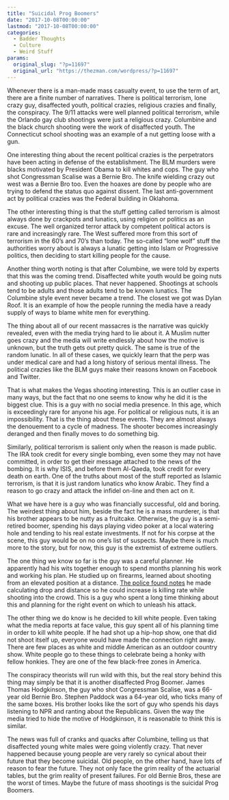 ```yaml
---
title: "Suicidal Prog Boomers"
date: "2017-10-08T00:00:00"
lastmod: "2017-10-08T00:00:00"
categories:
  - Badder Thoughts
  - Culture
  - Weird Stuff
params:
  original_slug: "?p=11697"
  original_url: "https://thezman.com/wordpress/?p=11697"
---
```


Whenever there is a man-made mass casualty event, to use the term of
art, there are a finite number of narratives. There is political
terrorism, lone crazy guy, disaffected youth, political crazies,
religious crazies and finally, the conspiracy. The 9/11 attacks were
well planned political terrorism, while the Orlando gay club shootings
were just a religious crazy. Columbine and the black church shooting
were the work of disaffected youth. The Connecticut school shooting was
an example of a nut getting loose with a gun.

One interesting thing about the recent political crazies is the
perpetrators have been acting in defense of the establishment. The BLM
murders were blacks motivated by President Obama to kill whites and
cops. The guy who shot Congressman Scalise was a Bernie Bro. The knife
wielding crazy out west was a Bernie Bro too. Even the hoaxes are done
by people who are trying to defend the status quo against dissent. The
last anti-government act by political crazies was the Federal building
in Oklahoma.

The other interesting thing is that the stuff getting called terrorism
is almost always done by crackpots and lunatics, using religion or
politics as an excuse. The well organized terror attack by competent
political actors is rare and increasingly rare. The West suffered more
from this sort of terrorism in the 60’s and 70’s than today. The
so-called “lone wolf” stuff the authorities worry about is always a
lunatic getting into Islam or Progressive politics, then deciding to
start killing people for the cause.

Another thing worth noting is that after Columbine, we were told by
experts that this was the coming trend. Disaffected white youth would be
going nuts and shooting up public places. That never happened. Shootings
at schools tend to be adults and those adults tend to be known lunatics.
The Columbine style event never became a trend. The closest we got was
Dylan Roof. It is an example of how the people running the media have a
ready supply of ways to blame white men for everything.

The thing about all of our recent massacres is the narrative was quickly
revealed, even with the media trying hard to lie about it. A Muslim
nutter goes crazy and the media will write endlessly about how the
motive is unknown, but the truth gets out pretty quick. The same is true
of the random lunatic. In all of these cases, we quickly learn that the
perp was under medical care and had a long history of serious mental
illness. The political crazies like the BLM guys make their reasons
known on Facebook and Twitter.

That is what makes the Vegas shooting interesting. This is an outlier
case in many ways, but the fact that no one seems to know why he did it
is the biggest clue. This is a guy with no social media presence. In
this age, which is exceedingly rare for anyone his age. For political or
religious nuts, it is an impossibility. That is the thing about these
events. They are almost always the denouement to a cycle of madness. The
shooter becomes increasingly deranged and then finally moves to do
something big.

Similarly, political terrorism is salient only when the reason is made
public. The IRA took credit for every single bombing, even some they may
not have committed, in order to get their message attached to the news
of the bombing. It is why ISIS, and before them Al-Qaeda, took credit
for every death on earth. One of the truths about most of the stuff
reported as Islamic terrorism, is that it is just random lunatics who
know Arabic. They find a reason to go crazy and attack the infidel
on-line and then act on it.

What we have here is a guy who was financially successful, old and
boring. The weirdest thing about him, beside the fact he is a mass
murderer, is that his brother appears to be nutty as a fruitcake.
Otherwise, the guy is a semi-retired boomer, spending his days playing
video poker at a local watering hole and tending to his real estate
investments. If not for his corpse at the scene, this guy would be on no
one’s list of suspects. Maybe there is much more to the story, but for
now, this guy is the extremist of extreme outliers.

The one thing we know so far is the guy was a careful planner. He
apparently had his wits together enough to spend months planning his
work and working his plan. He studied up on firearms, learned about
shooting from an elevated position at a distance. [The police found
notes](https://www.cbsnews.com/news/las-vegas-gunman-stephen-paddock-note-hotel-room-details-of-bullet-trajectory/)
he made calculating drop and distance so he could increase is killing
rate while shooting into the crowd. This is a guy who spent a long time
thinking about this and planning for the right event on which to unleash
his attack.

The other thing we do know is he decided to kill white people. Even
taking what the media reports at face value, this guy spent all of his
planning time in order to kill white people. If he had shot up a hip-hop
show, one that did not shoot itself up, everyone would have made the
connection right away. There are few places as white and middle American
as an outdoor country show. White people go to these things to celebrate
being a honky with fellow honkies. They are one of the few black-free
zones in America.

The conspiracy theorists will run wild with this, but the real story
behind this thing may simply be that it is another disaffected Prog
Boomer. James Thomas Hodgkinson, the guy who shot Congressman Scalise,
was a 66-year old Bernie Bro. Stephen Paddock was a 64-year old, who
ticks many of the same boxes. His brother looks like the sort of guy who
spends his days listening to NPR and ranting about the Republicans.
Given the way the media tried to hide the motive of Hodgkinson, it is
reasonable to think this is similar.

The news was full of cranks and quacks after Columbine, telling us that
disaffected young white males were going violently crazy. That never
happened because young people are very rarely so cynical about their
future that they become suicidal. Old people, on the other hand, have
lots of reason to fear the future. They not only face the grim reality
of the actuarial tables, but the grim reality of present failures. For
old Bernie Bros, these are the worst of times. Maybe the future of mass
shootings is the suicidal Prog Boomers.
